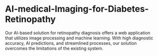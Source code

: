 # AI-medical-Imaging-for-Diabetes-Retinopathy


Our AI-based solution for retinopathy diagnosis offers a web application that utilizes image processing and machine learning. With high diagnostic accuracy, AI predictions, and streamlined processes, our solution overcomes the limitations of the existing system.

